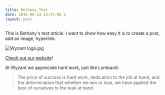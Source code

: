 ```yaml
---
title: Bethany Test
date: 2016-08-23 23:37:00 Z
layout: post
---
```


This is Bethany's test article. I want to show how easy it is to create a post, add an image, hyperlink.

![Wyzant logo.jpg](/uploads/Wyzant%20logo.jpg)

[Check out our website](http://wyzant.com)!

At Wyzant we appreciate hard work, just like Lombardi:

> The price of success is hard work, dedication to the job at hand, and the determination that whether we win or lose, we have applied the best of ourselves to the task at hand.